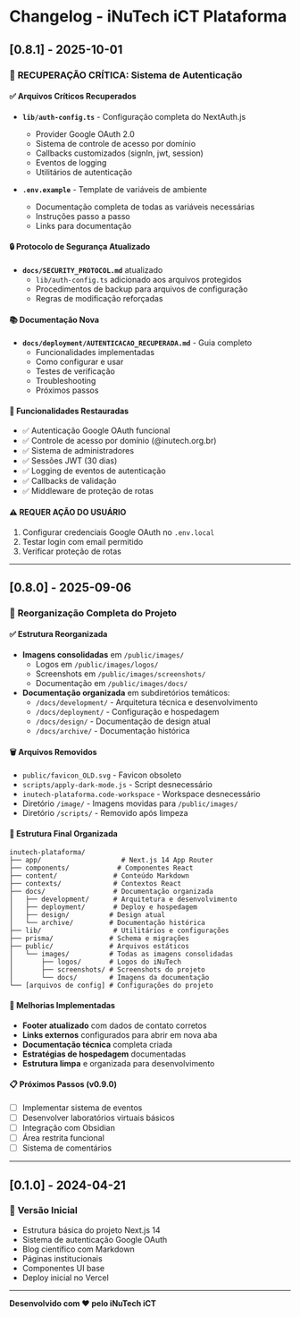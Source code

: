 # Changelog - iNuTech iCT Plataforma

## [0.8.1] - 2025-10-01

### 🔐 **RECUPERAÇÃO CRÍTICA: Sistema de Autenticação**

#### ✅ **Arquivos Críticos Recuperados**

- **`lib/auth-config.ts`** - Configuração completa do NextAuth.js
  - Provider Google OAuth 2.0
  - Sistema de controle de acesso por domínio
  - Callbacks customizados (signIn, jwt, session)
  - Eventos de logging
  - Utilitários de autenticação
  
- **`.env.example`** - Template de variáveis de ambiente
  - Documentação completa de todas as variáveis necessárias
  - Instruções passo a passo
  - Links para documentação

#### 🔒 **Protocolo de Segurança Atualizado**

- **`docs/SECURITY_PROTOCOL.md`** atualizado
  - `lib/auth-config.ts` adicionado aos arquivos protegidos
  - Procedimentos de backup para arquivos de configuração
  - Regras de modificação reforçadas

#### 📚 **Documentação Nova**

- **`docs/deployment/AUTENTICACAO_RECUPERADA.md`** - Guia completo
  - Funcionalidades implementadas
  - Como configurar e usar
  - Testes de verificação
  - Troubleshooting
  - Próximos passos

#### 🎯 **Funcionalidades Restauradas**

- ✅ Autenticação Google OAuth funcional
- ✅ Controle de acesso por domínio (@inutech.org.br)
- ✅ Sistema de administradores
- ✅ Sessões JWT (30 dias)
- ✅ Logging de eventos de autenticação
- ✅ Callbacks de validação
- ✅ Middleware de proteção de rotas

#### ⚠️ **REQUER AÇÃO DO USUÁRIO**

1. Configurar credenciais Google OAuth no `.env.local`
2. Testar login com email permitido
3. Verificar proteção de rotas

---

## [0.8.0] - 2025-09-06

### 🎯 **Reorganização Completa do Projeto**

#### ✅ **Estrutura Reorganizada**

- **Imagens consolidadas** em `/public/images/`
  - Logos em `/public/images/logos/`
  - Screenshots em `/public/images/screenshots/`
  - Documentação em `/public/images/docs/`
- **Documentação organizada** em subdiretórios temáticos:
  - `/docs/development/` - Arquitetura técnica e desenvolvimento
  - `/docs/deployment/` - Configuração e hospedagem
  - `/docs/design/` - Documentação de design atual
  - `/docs/archive/` - Documentação histórica

#### 🗑️ **Arquivos Removidos**

- `public/favicon_OLD.svg` - Favicon obsoleto
- `scripts/apply-dark-mode.js` - Script desnecessário
- `inutech-plataforma.code-workspace` - Workspace desnecessário
- Diretório `/image/` - Imagens movidas para `/public/images/`
- Diretório `/scripts/` - Removido após limpeza

#### 📁 **Estrutura Final Organizada**

```
inutech-plataforma/
├── app/                    # Next.js 14 App Router
├── components/            # Componentes React
├── content/              # Conteúdo Markdown
├── contexts/             # Contextos React
├── docs/                 # Documentação organizada
│   ├── development/      # Arquitetura e desenvolvimento
│   ├── deployment/       # Deploy e hospedagem
│   ├── design/          # Design atual
│   └── archive/         # Documentação histórica
├── lib/                  # Utilitários e configurações
├── prisma/              # Schema e migrações
├── public/              # Arquivos estáticos
│   └── images/          # Todas as imagens consolidadas
│       ├── logos/       # Logos do iNuTech
│       ├── screenshots/ # Screenshots do projeto
│       └── docs/        # Imagens da documentação
└── [arquivos de config] # Configurações do projeto
```

#### 🚀 **Melhorias Implementadas**

- **Footer atualizado** com dados de contato corretos
- **Links externos** configurados para abrir em nova aba
- **Documentação técnica** completa criada
- **Estratégias de hospedagem** documentadas
- **Estrutura limpa** e organizada para desenvolvimento

#### 📋 **Próximos Passos (v0.9.0)**

- [ ] Implementar sistema de eventos
- [ ] Desenvolver laboratórios virtuais básicos
- [ ] Integração com Obsidian
- [ ] Área restrita funcional
- [ ] Sistema de comentários

---

## [0.1.0] - 2024-04-21

### 🎉 **Versão Inicial**

- Estrutura básica do projeto Next.js 14
- Sistema de autenticação Google OAuth
- Blog científico com Markdown
- Páginas institucionais
- Componentes UI base
- Deploy inicial no Vercel

---

**Desenvolvido com ❤️ pelo iNuTech iCT**

